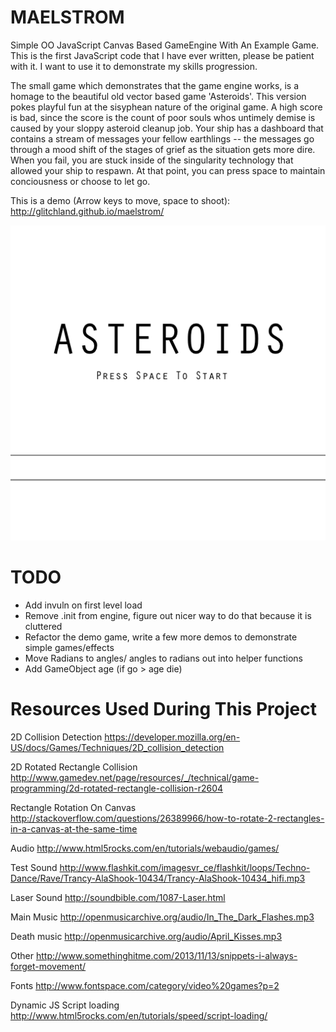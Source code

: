 MAELSTROM
=========

Simple OO JavaScript Canvas Based GameEngine With An Example Game. This is
the first JavaScript code that I have ever written, please be patient with
it. I want to use it to demonstrate my skills progression. 

The small game which demonstrates that the game engine works, is a homage to
the beautiful old vector based game 'Asteroids'. This version pokes playful
fun at the sisyphean nature of the original game. A high score is bad, since
the score is the count of poor souls whos untimely demise is caused by your
sloppy asteroid cleanup job. Your ship has a dashboard that contains a stream
of messages your fellow earthlings -- the messages go through a mood shift of
the stages of grief as the situation gets more dire. When you fail, you are
stuck inside of the singularity technology that allowed your ship to respawn.
At that point, you can press space to maintain conciousness or choose to let
go.

This is a demo (Arrow keys to move, space to shoot):      
http://glitchland.github.io/maelstrom/

![Amdusias](sprites/intro_screen.png?raw=true)


TODO
=========

- Add invuln on first level load
- Remove .init from engine, figure out nicer way to do that because it is cluttered
- Refactor the demo game, write a few more demos to demonstrate simple games/effects
- Move Radians to angles/ angles to radians out into helper functions
- Add GameObject age (if go > age die)

Resources Used During This Project
=========
2D Collision Detection
https://developer.mozilla.org/en-US/docs/Games/Techniques/2D_collision_detection


2D Rotated Rectangle Collision
http://www.gamedev.net/page/resources/_/technical/game-programming/2d-rotated-rectangle-collision-r2604


Rectangle Rotation On Canvas
http://stackoverflow.com/questions/26389966/how-to-rotate-2-rectangles-in-a-canvas-at-the-same-time


Audio
http://www.html5rocks.com/en/tutorials/webaudio/games/


Test Sound
http://www.flashkit.com/imagesvr_ce/flashkit/loops/Techno-Dance/Rave/Trancy-AlaShook-10434/Trancy-AlaShook-10434_hifi.mp3


Laser Sound
http://soundbible.com/1087-Laser.html


Main Music
http://openmusicarchive.org/audio/In_The_Dark_Flashes.mp3


Death music
http://openmusicarchive.org/audio/April_Kisses.mp3


Other
http://www.somethinghitme.com/2013/11/13/snippets-i-always-forget-movement/


Fonts
http://www.fontspace.com/category/video%20games?p=2


Dynamic JS Script loading
http://www.html5rocks.com/en/tutorials/speed/script-loading/
